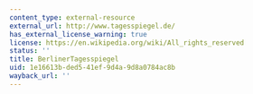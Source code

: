 ```yaml
---
content_type: external-resource
external_url: http://www.tagesspiegel.de/
has_external_license_warning: true
license: https://en.wikipedia.org/wiki/All_rights_reserved
status: ''
title: BerlinerTagesspiegel
uid: 1e16613b-ded5-41ef-9d4a-9d8a0784ac8b
wayback_url: ''
---
```

